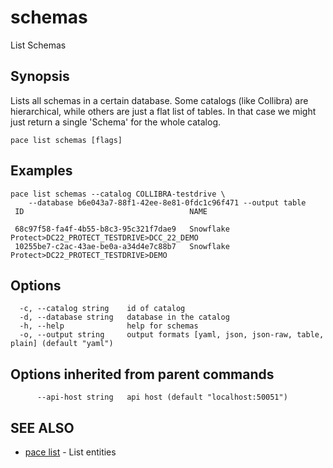 # schemas

List Schemas

## Synopsis

Lists all schemas in a certain database. Some catalogs (like Collibra) are hierarchical, while others are just a flat list of tables. In that case we might just return a single 'Schema' for the whole catalog.

```
pace list schemas [flags]
```

## Examples

```
pace list schemas --catalog COLLIBRA-testdrive \
	--database b6e043a7-88f1-42ee-8e81-0fdc1c96f471 --output table
 ID                                     NAME

 68c97f58-fa4f-4b55-b8c3-95c321f7dae9   Snowflake Protect>DC22_PROTECT_TESTDRIVE>DCC_22_DEMO
 10255be7-c2ac-43ae-be0a-a34d4e7c88b7   Snowflake Protect>DC22_PROTECT_TESTDRIVE>DEMO
```

## Options

```
  -c, --catalog string    id of catalog
  -d, --database string   database in the catalog
  -h, --help              help for schemas
  -o, --output string     output formats [yaml, json, json-raw, table, plain] (default "yaml")
```

## Options inherited from parent commands

```
      --api-host string   api host (default "localhost:50051")
```

## SEE ALSO

* [pace list](pace\_list.md) - List entities
